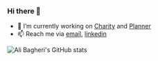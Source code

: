<!--
**khodealib/khodealib** is a ✨ _special_ ✨ repository because its `README.md` (this file) appears on your GitHub profile.

Here are some ideas to get you started:

- 🔭 I’m currently working on ...
- 🌱 I’m currently learning ...
- 👯 I’m looking to collaborate on ...
- 🤔 I’m looking for help with ...
- 💬 Ask me about ...
- 📫 How to reach me: ...
- 😄 Pronouns: ...
- ⚡ Fun fact: ...
-->
### Hi there 👋 

- 🔭 I’m currently working on [Charity](https://github.com/khodealib/charity) and [Planner](https://github.com/khodealib/planner_backend) 
- 📫 Reach me via [email](mailto:khodealib@gmail.com), [linkedin](https://linkedin.com/in/khodealib)


![Ali Bagheri's GitHub stats](https://github-readme-stats.vercel.app/api?username=khodealib&show_icons=true&theme=radical)

